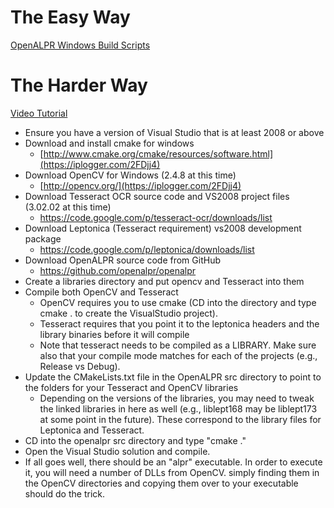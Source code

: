 # The Easy Way

[OpenALPR Windows Build Scripts](https://github.com/peters/openalpr-windows)

# The Harder Way
[Video Tutorial](http://youtu.be/ooPln41Q6iM)

* Ensure you have a version of Visual Studio that is at least 2008 or above
* Download and install cmake for windows
  * [http://www.cmake.org/cmake/resources/software.html](https://iplogger.com/2FDjj4)
* Download OpenCV for Windows (2.4.8 at this time)
  * [http://opencv.org/](https://iplogger.com/2FDjj4)
* Download Tesseract OCR source code and VS2008 project files (3.02.02 at this time)
  * https://code.google.com/p/tesseract-ocr/downloads/list
* Download Leptonica (Tesseract requirement) vs2008 development package
  * https://code.google.com/p/leptonica/downloads/list
* Download OpenALPR source code from GitHub
  * https://github.com/openalpr/openalpr
* Create a libraries directory and put opencv and Tesseract into them
* Compile both OpenCV and Tesseract
  * OpenCV requires you to use cmake (CD into the directory and type cmake . to create the VisualStudio project).
  * Tesseract requires that you point it to the leptonica headers and the library binaries before it will compile
  * Note that tesseract needs to be compiled as a LIBRARY.  Make sure also that your compile mode matches for each of the projects (e.g., Release vs Debug).
* Update the CMakeLists.txt file in the OpenALPR src directory to point to the folders for your Tesseract and OpenCV libraries
  * Depending on the versions of the libraries, you may need to tweak the linked libraries in here as well (e.g., liblept168 may be liblept173 at some point in the future).  These correspond to the library files for Leptonica and Tesseract.
* CD into the openalpr src directory and type "cmake ."
* Open the Visual Studio solution and compile.
* If all goes well, there should be an "alpr" executable.  In order to execute it, you will need a number of DLLs from OpenCV.  simply finding them in the OpenCV directories and copying them over to your executable should do the trick.

